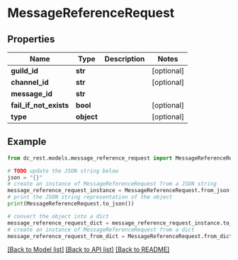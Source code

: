 # MessageReferenceRequest


## Properties

Name | Type | Description | Notes
------------ | ------------- | ------------- | -------------
**guild_id** | **str** |  | [optional] 
**channel_id** | **str** |  | [optional] 
**message_id** | **str** |  | 
**fail_if_not_exists** | **bool** |  | [optional] 
**type** | **object** |  | [optional] 

## Example

```python
from dc_rest.models.message_reference_request import MessageReferenceRequest

# TODO update the JSON string below
json = "{}"
# create an instance of MessageReferenceRequest from a JSON string
message_reference_request_instance = MessageReferenceRequest.from_json(json)
# print the JSON string representation of the object
print(MessageReferenceRequest.to_json())

# convert the object into a dict
message_reference_request_dict = message_reference_request_instance.to_dict()
# create an instance of MessageReferenceRequest from a dict
message_reference_request_from_dict = MessageReferenceRequest.from_dict(message_reference_request_dict)
```
[[Back to Model list]](../README.md#documentation-for-models) [[Back to API list]](../README.md#documentation-for-api-endpoints) [[Back to README]](../README.md)


